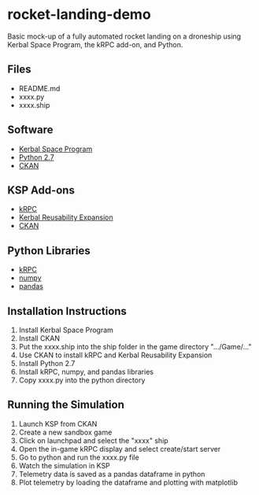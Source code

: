 # rocket-landing-demo
Basic mock-up of a fully automated rocket landing on a droneship using Kerbal Space Program, the kRPC add-on, and Python. 
  
## Files ######

  * README.md
  * xxxx.py
  * xxxx.ship
  
## Software ######

  * [Kerbal Space Program](https://www.kerbalspaceprogram.com/en/)
  * [Python 2.7](https://www.python.org/download/releases/2.7/)
  * [CKAN](https://github.com/KSP-CKAN/CKAN/releases)
  
## KSP Add-ons ######

  * [kRPC](https://krpc.github.io/krpc/)
  * [Kerbal Reusability Expansion](https://forum.kerbalspaceprogram.com/index.php?/topic/138871-145-kre-kerbal-reusability-expansion/)
  * [CKAN](https://github.com/KSP-CKAN/CKAN/releases)
  
## Python Libraries #####

  * [kRPC](https://krpc.github.io/krpc/)
  * [numpy](http://www.numpy.org/)
  * [pandas](https://pandas.pydata.org/)

## Installation Instructions #####

  1. Install Kerbal Space Program
  2. Install CKAN
  3. Put the xxxx.ship into the ship folder in the game directory ".../Game/..."
  4. Use CKAN to install kRPC and Kerbal Reusability Expansion
  5. Install Python 2.7
  6. Install kRPC, numpy, and pandas libraries
  7. Copy xxxx.py into the python directory

## Running the Simulation #####

  1. Launch KSP from CKAN
  2. Create a new sandbox game
  3. Click on launchpad and select the "xxxx" ship
  4. Open the in-game kRPC display and select create/start server
  5. Go to python and run the xxxx.py file
  6. Watch the simulation in KSP
  7. Telemetry data is saved as a pandas dataframe in python
  8. Plot telemetry by loading the dataframe and plotting with matplotlib
